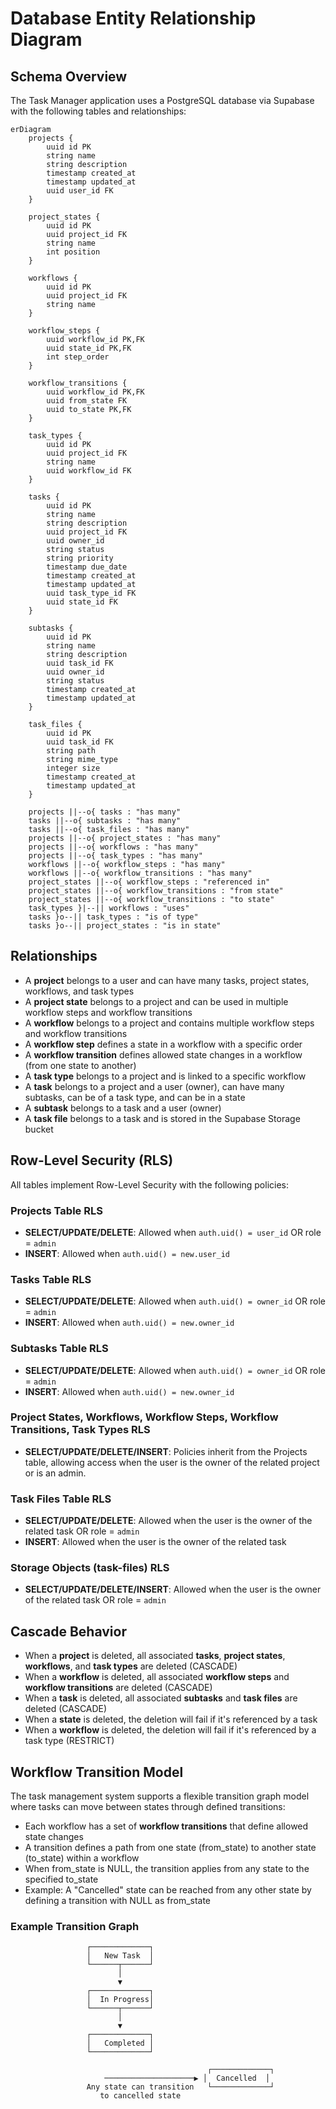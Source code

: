# Database Entity Relationship Diagram

## Schema Overview

The Task Manager application uses a PostgreSQL database via Supabase with the following tables and relationships:

```mermaid
erDiagram
    projects {
        uuid id PK
        string name
        string description
        timestamp created_at
        timestamp updated_at
        uuid user_id FK
    }
    
    project_states {
        uuid id PK
        uuid project_id FK
        string name
        int position
    }
    
    workflows {
        uuid id PK
        uuid project_id FK
        string name
    }
    
    workflow_steps {
        uuid workflow_id PK,FK
        uuid state_id PK,FK
        int step_order
    }
    
    workflow_transitions {
        uuid workflow_id PK,FK
        uuid from_state FK
        uuid to_state PK,FK
    }
    
    task_types {
        uuid id PK
        uuid project_id FK
        string name
        uuid workflow_id FK
    }
    
    tasks {
        uuid id PK
        string name
        string description
        uuid project_id FK
        uuid owner_id
        string status
        string priority
        timestamp due_date
        timestamp created_at
        timestamp updated_at
        uuid task_type_id FK
        uuid state_id FK
    }
    
    subtasks {
        uuid id PK
        string name
        string description
        uuid task_id FK
        uuid owner_id
        string status
        timestamp created_at
        timestamp updated_at
    }
    
    task_files {
        uuid id PK
        uuid task_id FK
        string path
        string mime_type
        integer size
        timestamp created_at
        timestamp updated_at
    }
    
    projects ||--o{ tasks : "has many"
    tasks ||--o{ subtasks : "has many"
    tasks ||--o{ task_files : "has many"
    projects ||--o{ project_states : "has many"
    projects ||--o{ workflows : "has many"
    projects ||--o{ task_types : "has many"
    workflows ||--o{ workflow_steps : "has many"
    workflows ||--o{ workflow_transitions : "has many"
    project_states ||--o{ workflow_steps : "referenced in"
    project_states ||--o{ workflow_transitions : "from state"
    project_states ||--o{ workflow_transitions : "to state"
    task_types }|--|| workflows : "uses"
    tasks }o--|| task_types : "is of type"
    tasks }o--|| project_states : "is in state"
```

## Relationships

- A **project** belongs to a user and can have many tasks, project states, workflows, and task types
- A **project state** belongs to a project and can be used in multiple workflow steps and workflow transitions
- A **workflow** belongs to a project and contains multiple workflow steps and workflow transitions
- A **workflow step** defines a state in a workflow with a specific order
- A **workflow transition** defines allowed state changes in a workflow (from one state to another)
- A **task type** belongs to a project and is linked to a specific workflow
- A **task** belongs to a project and a user (owner), can have many subtasks, can be of a task type, and can be in a state
- A **subtask** belongs to a task and a user (owner)
- A **task file** belongs to a task and is stored in the Supabase Storage bucket

## Row-Level Security (RLS)

All tables implement Row-Level Security with the following policies:

### Projects Table RLS

- **SELECT/UPDATE/DELETE**: Allowed when `auth.uid() = user_id` OR role = `admin`
- **INSERT**: Allowed when `auth.uid() = new.user_id`

### Tasks Table RLS

- **SELECT/UPDATE/DELETE**: Allowed when `auth.uid() = owner_id` OR role = `admin`
- **INSERT**: Allowed when `auth.uid() = new.owner_id`

### Subtasks Table RLS

- **SELECT/UPDATE/DELETE**: Allowed when `auth.uid() = owner_id` OR role = `admin`
- **INSERT**: Allowed when `auth.uid() = new.owner_id`

### Project States, Workflows, Workflow Steps, Workflow Transitions, Task Types RLS

- **SELECT/UPDATE/DELETE/INSERT**: Policies inherit from the Projects table, allowing access when the user is the owner of the related project or is an admin.

### Task Files Table RLS

- **SELECT/UPDATE/DELETE**: Allowed when the user is the owner of the related task OR role = `admin`
- **INSERT**: Allowed when the user is the owner of the related task

### Storage Objects (task-files) RLS

- **SELECT/UPDATE/DELETE/INSERT**: Allowed when the user is the owner of the related task OR role = `admin`

## Cascade Behavior

- When a **project** is deleted, all associated **tasks**, **project states**, **workflows**, and **task types** are deleted (CASCADE)
- When a **workflow** is deleted, all associated **workflow steps** and **workflow transitions** are deleted (CASCADE)
- When a **task** is deleted, all associated **subtasks** and **task files** are deleted (CASCADE)
- When a **state** is deleted, the deletion will fail if it's referenced by a task
- When a **workflow** is deleted, the deletion will fail if it's referenced by a task type (RESTRICT)

## Workflow Transition Model

The task management system supports a flexible transition graph model where tasks can move between states through defined transitions:

- Each workflow has a set of **workflow transitions** that define allowed state changes
- A transition defines a path from one state (from_state) to another state (to_state) within a workflow
- When from_state is NULL, the transition applies from any state to the specified to_state
- Example: A "Cancelled" state can be reached from any other state by defining a transition with NULL as from_state

### Example Transition Graph

```
                 ┌─────────────┐
                 │   New Task  │
                 └──────┬──────┘
                        │
                        ▼
                 ┌─────────────┐
                 │  In Progress│
                 └──────┬──────┘
                        │
                        ▼
                 ┌─────────────┐
                 │   Completed │
                 └─────────────┘
                      
                                            ┌─────────────┐
                     ────────────────────▶ │  Cancelled  │
                 Any state can transition   └─────────────┘
                    to cancelled state
```